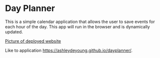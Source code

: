 # Day Planner

This is a simple calendar application that allows the user to save events for each hour of the day. This app will run in the browser and is dynamically updated.


[Picture of deployed website](./Assets/workday-scheduler.png)


Like to application https://ashleydeyoung.github.io/dayplanner/.

